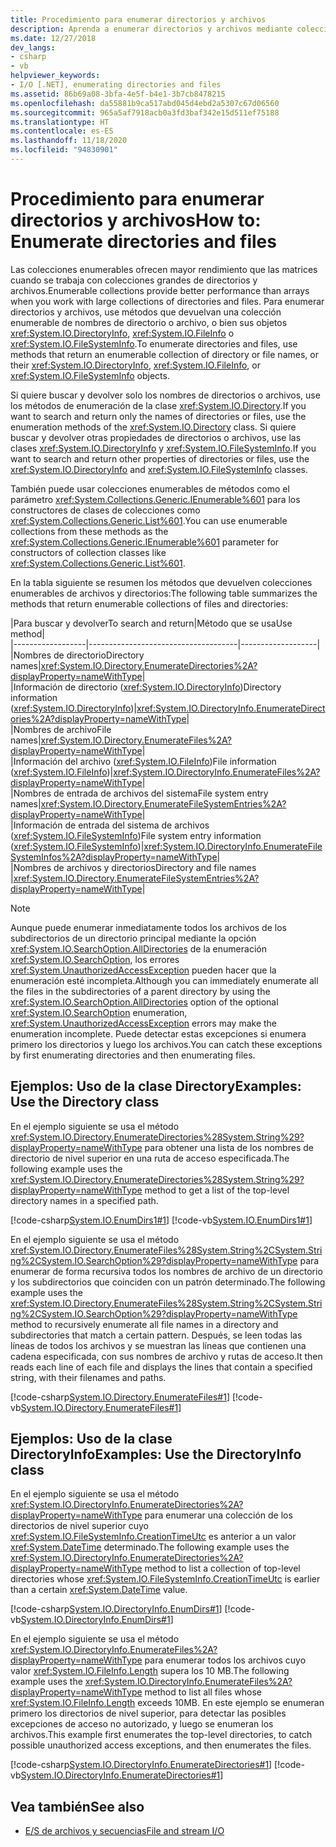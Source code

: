 ```yaml
---
title: Procedimiento para enumerar directorios y archivos
description: Aprenda a enumerar directorios y archivos mediante colecciones enumerables, que pueden proporcionar un mejor rendimiento que las matrices en .NET.
ms.date: 12/27/2018
dev_langs:
- csharp
- vb
helpviewer_keywords:
- I/O [.NET], enumerating directories and files
ms.assetid: 86b69a08-3bfa-4e5f-b4e1-3b7cb8478215
ms.openlocfilehash: da55881b9ca517abd045d4ebd2a5307c67d06560
ms.sourcegitcommit: 965a5af7918acb0a3fd3baf342e15d511ef75188
ms.translationtype: HT
ms.contentlocale: es-ES
ms.lasthandoff: 11/18/2020
ms.locfileid: "94830901"
---
```

# <a name="how-to-enumerate-directories-and-files"></a><span data-ttu-id="5fc4e-103">Procedimiento para enumerar directorios y archivos</span><span class="sxs-lookup"><span data-stu-id="5fc4e-103">How to: Enumerate directories and files</span></span>
<span data-ttu-id="5fc4e-104">Las colecciones enumerables ofrecen mayor rendimiento que las matrices cuando se trabaja con colecciones grandes de directorios y archivos.</span><span class="sxs-lookup"><span data-stu-id="5fc4e-104">Enumerable collections provide better performance than arrays when you work with large collections of directories and files.</span></span> <span data-ttu-id="5fc4e-105">Para enumerar directorios y archivos, use métodos que devuelvan una colección enumerable de nombres de directorio o archivo, o bien sus objetos <xref:System.IO.DirectoryInfo>, <xref:System.IO.FileInfo> o <xref:System.IO.FileSystemInfo>.</span><span class="sxs-lookup"><span data-stu-id="5fc4e-105">To enumerate directories and files, use methods that return an enumerable collection of directory or file names, or their <xref:System.IO.DirectoryInfo>, <xref:System.IO.FileInfo>, or <xref:System.IO.FileSystemInfo> objects.</span></span>  
  
<span data-ttu-id="5fc4e-106">Si quiere buscar y devolver solo los nombres de directorios o archivos, use los métodos de enumeración de la clase <xref:System.IO.Directory>.</span><span class="sxs-lookup"><span data-stu-id="5fc4e-106">If you want to search and return only the names of directories or files, use the enumeration methods of the <xref:System.IO.Directory> class.</span></span> <span data-ttu-id="5fc4e-107">Si quiere buscar y devolver otras propiedades de directorios o archivos, use las clases <xref:System.IO.DirectoryInfo> y <xref:System.IO.FileSystemInfo>.</span><span class="sxs-lookup"><span data-stu-id="5fc4e-107">If you want to search and return other properties of directories or files, use the <xref:System.IO.DirectoryInfo> and <xref:System.IO.FileSystemInfo> classes.</span></span>  
  
<span data-ttu-id="5fc4e-108">También puede usar colecciones enumerables de métodos como el parámetro <xref:System.Collections.Generic.IEnumerable%601> para los constructores de clases de colecciones como <xref:System.Collections.Generic.List%601>.</span><span class="sxs-lookup"><span data-stu-id="5fc4e-108">You can use enumerable collections from these methods as the <xref:System.Collections.Generic.IEnumerable%601> parameter for constructors of collection classes like <xref:System.Collections.Generic.List%601>.</span></span>  
  
<span data-ttu-id="5fc4e-109">En la tabla siguiente se resumen los métodos que devuelven colecciones enumerables de archivos y directorios:</span><span class="sxs-lookup"><span data-stu-id="5fc4e-109">The following table summarizes the methods that return enumerable collections of files and directories:</span></span>  
  
|<span data-ttu-id="5fc4e-110">Para buscar y devolver</span><span class="sxs-lookup"><span data-stu-id="5fc4e-110">To search and return</span></span>|<span data-ttu-id="5fc4e-111">Método que se usa</span><span class="sxs-lookup"><span data-stu-id="5fc4e-111">Use method</span></span>|  
|------------------|-------------------------------------|-------------------|  
|<span data-ttu-id="5fc4e-112">Nombres de directorio</span><span class="sxs-lookup"><span data-stu-id="5fc4e-112">Directory names</span></span>|<xref:System.IO.Directory.EnumerateDirectories%2A?displayProperty=nameWithType>|  
|<span data-ttu-id="5fc4e-113">Información de directorio (<xref:System.IO.DirectoryInfo>)</span><span class="sxs-lookup"><span data-stu-id="5fc4e-113">Directory information (<xref:System.IO.DirectoryInfo>)</span></span>|<xref:System.IO.DirectoryInfo.EnumerateDirectories%2A?displayProperty=nameWithType>|  
|<span data-ttu-id="5fc4e-114">Nombres de archivo</span><span class="sxs-lookup"><span data-stu-id="5fc4e-114">File names</span></span>|<xref:System.IO.Directory.EnumerateFiles%2A?displayProperty=nameWithType>|  
|<span data-ttu-id="5fc4e-115">Información del archivo (<xref:System.IO.FileInfo>)</span><span class="sxs-lookup"><span data-stu-id="5fc4e-115">File information (<xref:System.IO.FileInfo>)</span></span>|<xref:System.IO.DirectoryInfo.EnumerateFiles%2A?displayProperty=nameWithType>|  
|<span data-ttu-id="5fc4e-116">Nombres de entrada de archivos del sistema</span><span class="sxs-lookup"><span data-stu-id="5fc4e-116">File system entry names</span></span>|<xref:System.IO.Directory.EnumerateFileSystemEntries%2A?displayProperty=nameWithType>|  
|<span data-ttu-id="5fc4e-117">Información de entrada del sistema de archivos (<xref:System.IO.FileSystemInfo>)</span><span class="sxs-lookup"><span data-stu-id="5fc4e-117">File system entry information (<xref:System.IO.FileSystemInfo>)</span></span>|<xref:System.IO.DirectoryInfo.EnumerateFileSystemInfos%2A?displayProperty=nameWithType>|  
|<span data-ttu-id="5fc4e-118">Nombres de archivos y directorios</span><span class="sxs-lookup"><span data-stu-id="5fc4e-118">Directory and file names</span></span> |<xref:System.IO.Directory.EnumerateFileSystemEntries%2A?displayProperty=nameWithType>|  

> [!NOTE]
> <span data-ttu-id="5fc4e-119">Aunque puede enumerar inmediatamente todos los archivos de los subdirectorios de un directorio principal mediante la opción <xref:System.IO.SearchOption.AllDirectories> de la enumeración <xref:System.IO.SearchOption>, los errores <xref:System.UnauthorizedAccessException> pueden hacer que la enumeración esté incompleta.</span><span class="sxs-lookup"><span data-stu-id="5fc4e-119">Although you can immediately enumerate all the files in the subdirectories of a parent directory by using the <xref:System.IO.SearchOption.AllDirectories> option of the optional <xref:System.IO.SearchOption> enumeration, <xref:System.UnauthorizedAccessException> errors may make the enumeration incomplete.</span></span> <span data-ttu-id="5fc4e-120">Puede detectar estas excepciones si enumera primero los directorios y luego los archivos.</span><span class="sxs-lookup"><span data-stu-id="5fc4e-120">You can catch these exceptions by first enumerating directories and then enumerating files.</span></span>  
  
## <a name="examples-use-the-directory-class"></a><span data-ttu-id="5fc4e-121">Ejemplos: Uso de la clase Directory</span><span class="sxs-lookup"><span data-stu-id="5fc4e-121">Examples: Use the Directory class</span></span>  
  
<span data-ttu-id="5fc4e-122">En el ejemplo siguiente se usa el método <xref:System.IO.Directory.EnumerateDirectories%28System.String%29?displayProperty=nameWithType> para obtener una lista de los nombres de directorio de nivel superior en una ruta de acceso especificada.</span><span class="sxs-lookup"><span data-stu-id="5fc4e-122">The following example uses the <xref:System.IO.Directory.EnumerateDirectories%28System.String%29?displayProperty=nameWithType> method to get a list of the top-level directory names in a specified path.</span></span>  

[!code-csharp[System.IO.EnumDirs1#1](../../../samples/snippets/csharp/VS_Snippets_CLR_System/system.io.enumdirs1/cs/program.cs#1)]
[!code-vb[System.IO.EnumDirs1#1](../../../samples/snippets/visualbasic/VS_Snippets_CLR_System/system.io.enumdirs1/vb/program.vb#1)]  

<span data-ttu-id="5fc4e-123">En el ejemplo siguiente se usa el método <xref:System.IO.Directory.EnumerateFiles%28System.String%2CSystem.String%2CSystem.IO.SearchOption%29?displayProperty=nameWithType> para enumerar de forma recursiva todos los nombres de archivo de un directorio y los subdirectorios que coinciden con un patrón determinado.</span><span class="sxs-lookup"><span data-stu-id="5fc4e-123">The following example uses the <xref:System.IO.Directory.EnumerateFiles%28System.String%2CSystem.String%2CSystem.IO.SearchOption%29?displayProperty=nameWithType> method to recursively enumerate all file names in a directory and subdirectories that match a certain pattern.</span></span> <span data-ttu-id="5fc4e-124">Después, se leen todas las líneas de todos los archivos y se muestran las líneas que contienen una cadena especificada, con sus nombres de archivo y rutas de acceso.</span><span class="sxs-lookup"><span data-stu-id="5fc4e-124">It then reads each line of each file and displays the lines that contain a specified string, with their filenames and paths.</span></span>

[!code-csharp[System.IO.Directory.EnumerateFiles#1](../../../samples/snippets/csharp/VS_Snippets_CLR_System/system.io.directory.enumeratefiles/cs/program.cs#1)]
[!code-vb[System.IO.Directory.EnumerateFiles#1](../../../samples/snippets/visualbasic/VS_Snippets_CLR_System/system.io.directory.enumeratefiles/vb/program.vb#1)]  
  
## <a name="examples-use-the-directoryinfo-class"></a><span data-ttu-id="5fc4e-125">Ejemplos: Uso de la clase DirectoryInfo</span><span class="sxs-lookup"><span data-stu-id="5fc4e-125">Examples: Use the DirectoryInfo class</span></span>  
  
<span data-ttu-id="5fc4e-126">En el ejemplo siguiente se usa el método <xref:System.IO.DirectoryInfo.EnumerateDirectories%2A?displayProperty=nameWithType> para enumerar una colección de los directorios de nivel superior cuyo <xref:System.IO.FileSystemInfo.CreationTimeUtc> es anterior a un valor <xref:System.DateTime> determinado.</span><span class="sxs-lookup"><span data-stu-id="5fc4e-126">The following example uses the <xref:System.IO.DirectoryInfo.EnumerateDirectories%2A?displayProperty=nameWithType> method to list a collection of top-level directories whose <xref:System.IO.FileSystemInfo.CreationTimeUtc> is earlier than a certain <xref:System.DateTime> value.</span></span>  

[!code-csharp[System.IO.DirectoryInfo.EnumDirs#1](../../../samples/snippets/csharp/VS_Snippets_CLR_System/system.io.directoryinfo.enumdirs/cs/program.cs)]
[!code-vb[System.IO.DirectoryInfo.EnumDirs#1](../../../samples/snippets/visualbasic/VS_Snippets_CLR_System/system.io.directoryinfo.enumdirs/vb/module1.vb)]  
  
<span data-ttu-id="5fc4e-127">En el ejemplo siguiente se usa el método <xref:System.IO.DirectoryInfo.EnumerateFiles%2A?displayProperty=nameWithType> para enumerar todos los archivos cuyo valor <xref:System.IO.FileInfo.Length> supera los 10 MB.</span><span class="sxs-lookup"><span data-stu-id="5fc4e-127">The following example uses the <xref:System.IO.DirectoryInfo.EnumerateFiles%2A?displayProperty=nameWithType> method to list all files whose <xref:System.IO.FileInfo.Length> exceeds 10MB.</span></span> <span data-ttu-id="5fc4e-128">En este ejemplo se enumeran primero los directorios de nivel superior, para detectar las posibles excepciones de acceso no autorizado, y luego se enumeran los archivos.</span><span class="sxs-lookup"><span data-stu-id="5fc4e-128">This example first enumerates the top-level directories, to catch possible unauthorized access exceptions, and then enumerates the files.</span></span>  

[!code-csharp[System.IO.DirectoryInfo.EnumerateDirectories#1](../../../samples/snippets/csharp/VS_Snippets_CLR_System/system.io.directoryinfo.enumeratedirectories/cs/program.cs#1)]
[!code-vb[System.IO.DirectoryInfo.EnumerateDirectories#1](../../../samples/snippets/visualbasic/VS_Snippets_CLR_System/system.io.directoryinfo.enumeratedirectories/vb/program.vb#1)]  
  
## <a name="see-also"></a><span data-ttu-id="5fc4e-129">Vea también</span><span class="sxs-lookup"><span data-stu-id="5fc4e-129">See also</span></span>

- [<span data-ttu-id="5fc4e-130">E/S de archivos y secuencias</span><span class="sxs-lookup"><span data-stu-id="5fc4e-130">File and stream I/O</span></span>](index.md)
